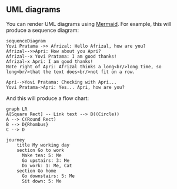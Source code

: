 ## UML diagrams

You can render UML diagrams using [Mermaid](https://mermaidjs.github.io/). For example, this will produce a sequence diagram:

```mermaid
sequenceDiagram
Yovi Pratama ->> Afrizal: Hello Afrizal, how are you?
Afrizal-->>Apri: How about you Apri?
Afrizal--x Yovi Pratama: I am good thanks!
Afrizal-x Apri: I am good thanks!
Note right of Apri: Afrizal thinks a long<br/>long time, so long<br/>that the text does<br/>not fit on a row.

Apri-->Yovi Pratama: Checking with Apri...
Yovi Pratama->Apri: Yes... Apri, how are you?
```

And this will produce a flow chart:

```mermaid
graph LR
A[Square Rect] -- Link text --> B((Circle))
A --> C(Round Rect)
B --> D{Rhombus}
C --> D

journey
    title My working day
    section Go to work
      Make tea: 5: Me
      Go upstairs: 3: Me
      Do work: 1: Me, Cat
    section Go home
      Go downstairs: 5: Me
      Sit down: 5: Me

